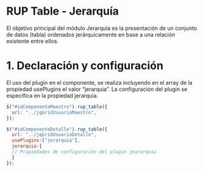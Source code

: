 # RUP Table - Jerarquía

El objetivo principal del módulo Jerarquía es la presentación de un conjunto de datos (tabla) ordenados jerárquicamente en base a una relación existente entre ellos.

# 1. Declaración y configuración

El uso del plugin en el componente, se realiza incluyendo en el array de la propiedad usePlugins el valor “jerarquia”. La configuración del plugin se especifica en la propiedad jerarquia.

```js
$("#idComponenteMaestro").rup_table({
  url: "../jqGridUsuarioMaestro",
});

$("#idComponenteDetalle").rup_table({
  url: "../jqGridUsuarioDetalle",
  usePlugins:["jerarquia"],
  jerarquia:{
  // Propiedades de configuración del plugin jeararquia
  }
});
```
